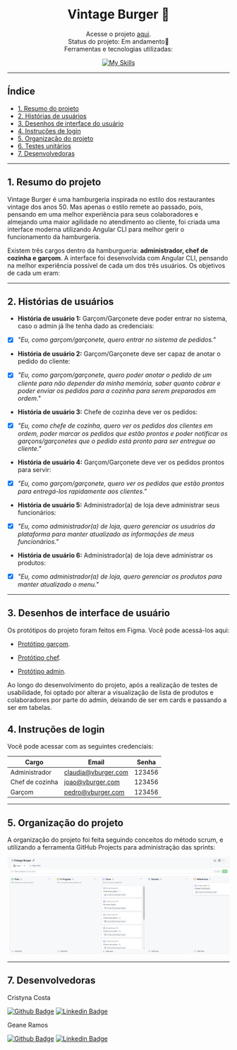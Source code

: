<div align="center">

# Vintage Burger 🍔
</div>

<div align="center">

   Acesse o projeto  [aqui](https://vintage-burger.vercel.app/).
  <br>
  Status do projeto: Em andamento🚧 <br>
  Ferramentas e tecnologias utilizadas: <br>

  [![My Skills](https://skillicons.dev/icons?i=angular,typescript,html,css,figma,vscode,git,github,&theme=light)](https://skillicons.dev)
  <br>
  </div> 

  ---

  

## Índice
- [1. Resumo do projeto](#1-resumo-do-projeto)
- [2. Histórias de usuários](#2-histórias-de-usuários)
- [3. Desenhos de interface do usuário](#3-desenhos-de-interface-de-usuário)
- [4. Instruções de login](#4-instruções-de-login)
- [5. Organização do projeto](#5-organização-do-projeto)
- [6. Testes unitários]()
- [7. Desenvolvedoras](#7-desenvolvedoras)

---
## 1. Resumo do projeto
Vintage Burger é uma hamburgeria inspirada no estilo dos restaurantes vintage dos anos 50. Mas apenas o estilo remete ao passado, pois, pensando em uma melhor experiência para seus colaboradores e almejando uma maior agilidade no atendimento ao cliente, foi criada uma interface moderna utilizando Angular CLI para melhor gerir o funcionamento da hamburgeria.

Existem três cargos dentro da hamburgueria: **administrador, chef de cozinha e garçom**. A interface foi desenvolvida com Angular CLI, pensando na melhor experiência possível de cada um dos três usuários. Os objetivos de cada um eram:
***
## 2. Histórias de usuários

- **História de usuário 1:** Garçom/Garçonete deve poder entrar no sistema, caso o admin já lhe tenha dado as credenciais:<br>
- [x]  *"Eu, como garçom/garçonete, quero entrar no sistema de pedidos."*

- **História de usuário 2:** Garçom/Garçonete deve ser capaz de anotar o pedido do cliente: <br>
- [x] *"Eu, como garçom/garçonete, quero poder anotar o pedido de um cliente para não depender da minha memória, saber quanto cobrar e poder enviar os pedidos para a cozinha para serem preparados em ordem."*

- **História de usuário 3:** Chefe de cozinha deve ver os pedidos:<br>
- [x] *"Eu, como chefe de cozinha, quero ver os pedidos dos clientes em ordem, poder marcar os pedidos que estão prontos e poder notificar os garçons/garçonetes que o pedido está pronto para ser entregue ao cliente."*

- **História de usuário 4:** Garçom/Garçonete deve ver os pedidos prontos para servir: <br>
- [x] *"Eu, como garçom/garçonete, quero ver os pedidos que estão prontos para entregá-los rapidamente aos clientes."*

- **História de usuário 5:** Administrador(a) de loja deve administrar seus funcionários: <br>
- [x] *"Eu, como administrador(a) de loja, quero gerenciar os usuários da plataforma para manter atualizado as informações de meus funcionários."*

- **História de usuário 6:** Administrador(a) de loja deve administrar os produtos: <br>
- [x] *"Eu, como administrador(a) de loja, quero gerenciar os produtos para manter atualizado o menu."*

***
## 3. Desenhos de interface de usuário

Os protótipos do projeto foram feitos em Figma. Você pode acessá-los aqui:

- [Protótipo garçom](https://www.figma.com/proto/awhL0NTG7GXhDwJxegvw4A/Vintage-Burger?type=design&node-id=11-375&t=y9I1IXEpI3i0nPNe-1&scaling=scale-down&page-id=6%3A847&starting-point-node-id=11%3A375&mode=design).

- [Protótipo chef](https://www.figma.com/proto/awhL0NTG7GXhDwJxegvw4A/Vintage-Burger?type=design&node-id=106-932&t=pYn42YANldLaxAY2-1&scaling=scale-down&page-id=3%3A2&starting-point-node-id=106%3A932&show-proto-sidebar=1&mode=design).

- [Protótipo admin](https://www.figma.com/proto/awhL0NTG7GXhDwJxegvw4A/Vintage-Burger?type=design&node-id=106-1258&t=Sl11WG2duDFXlNsB-1&scaling=scale-down&page-id=106%3A1147&starting-point-node-id=106%3A1258&show-proto-sidebar=1&mode=design).

Ao longo do desenvolvimento do projeto, após a realização de testes de usabilidade, foi optado por alterar a visualização de lista de produtos e colaboradores por parte do admin, deixando de ser em cards e passando a ser em tabelas.

## 4. Instruções de login
  Você pode acessar com as seguintes credenciais: <br>

<div align="center">

| Cargo           | Email                  | Senha  |
|-----------------|------------------------|--------|
| Administrador   | claudia@vburger.com    | 123456 |
| Chef de cozinha | joao@vburger.com       | 123456 |
| Garçom          | pedro@vburger.com      | 123456 |
</div>

***
## 5. Organização do projeto
A organização do projeto foi feita seguindo conceitos do método scrum, e utilizando a ferramenta GitHub Projects para administração das sprints:

<div align="center">
<img src="src/assets/img/githubprojects.PNG" width="900em"/>
</div>

***

## 7. Desenvolvedoras
Cristyna Costa

[![Github Badge](https://img.shields.io/badge/-Github-000?style=flat-square&logo=Github&logoColor=white&link)](https://github.com/CristynaBC/) [![Linkedin Badge](https://img.shields.io/badge/-LinkedIn-blue?style=flat-square&logo=Linkedin&logoColor=white&link)](https://www.linkedin.com/in/cristyna-becker-costa/)

Geane Ramos

[![Github Badge](https://img.shields.io/badge/-Github-000?style=flat-square&logo=Github&logoColor=white&link)](https://github.com/geanemr) [![Linkedin Badge](https://img.shields.io/badge/-LinkedIn-blue?style=flat-square&logo=Linkedin&logoColor=white&link)](https://www.linkedin.com/in/geane-moraes-ramos/)
